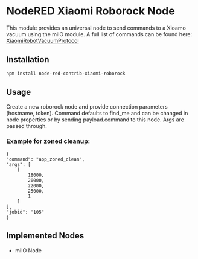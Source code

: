 # NodeRED Xiaomi Roborock Node

This module provides an universal node to send commands to a Xioamo vacuum using the miIO module.
A full list of commands can be found here: [XiaomiRobotVacuumProtocol](https://github.com/marcelrv/XiaomiRobotVacuumProtocol)

## Installation

`npm install node-red-contrib-xiaomi-roborock`

## Usage

Create a new roborock node and provide connection parameters (hostname, token).
Command defaults to find_me and can be changed in node properties or by sending payload.command to this node.
Args are passed through.

### Example for zoned cleanup:
    {
    "command": "app_zoned_clean",
    "args": [
        [
            18000,
            20000,
            22000,
            25000,
            1
        ]
    ],
    "jobid": "105"
    }


## Implemented Nodes

 * miIO Node
